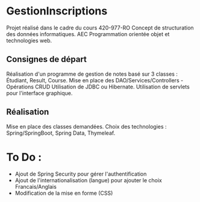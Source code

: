# GestionInscriptions

Projet réalisé dans le cadre du cours 420-977-RO Concept de structuration des données informatiques. AEC Programmation orientée objet et technologies web. 

## Consignes de départ

  Réalisation d'un programme de gestion de notes basé sur 3 classes : Étudiant, Result, Course.
  Mise en place des DAO/Services/Controllers - Opérations CRUD
  Utilisation de JDBC ou Hibernate. 
  Utilisation de servlets pour l'interface graphique. 

## Réalisation 

  Mise en place des classes demandées. 
  Choix des technologies : Spring/SpringBoot, Spring Data, Thymeleaf. 

# To Do :

- Ajout de Spring Security pour gérer l'authentification
- Ajout de l'internationalisation (langue) pour ajouter le choix Francais/Anglais
- Modification de la mise en forme (CSS)


